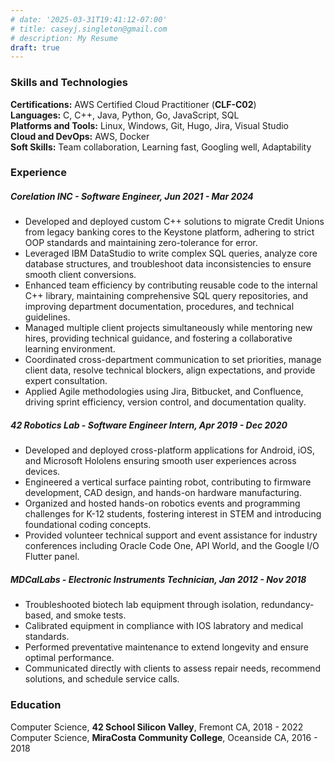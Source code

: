```yaml
---
# date: '2025-03-31T19:41:12-07:00'
# title: caseyj.singleton@gmail.com
# description: My Resume
draft: true
---
```


### Skills and Technologies

**Certifications:** AWS Certified Cloud Practitioner (**CLF-C02**)  
**Languages:** C, C++, Java, Python, Go, JavaScript, SQL  
**Platforms and Tools:** Linux, Windows, Git, Hugo, Jira, Visual Studio  
**Cloud and DevOps:** AWS, Docker  
**Soft Skills:** Team collaboration, Learning fast, Googling well, Adaptability

### Experience
##### Corelation INC - Software Engineer, Jun 2021 - Mar 2024  
- Developed and deployed custom C++ solutions to migrate Credit Unions from legacy banking cores to the Keystone platform, adhering to strict OOP standards and maintaining zero-tolerance for error.  
- Leveraged IBM DataStudio to write complex SQL queries, analyze core database structures, and troubleshoot data inconsistencies to ensure smooth client conversions.  
- Enhanced team efficiency by contributing reusable code to the internal C++ library, maintaining comprehensive SQL query repositories, and improving department documentation, procedures, and technical guidelines.  
- Managed multiple client projects simultaneously while mentoring new hires, providing technical guidance, and fostering a collaborative learning environment.  
- Coordinated cross-department communication to set priorities, manage client data, resolve technical blockers, align expectations, and provide expert consultation.  
- Applied Agile methodologies using Jira, Bitbucket, and Confluence, driving sprint efficiency, version control, and documentation quality.

##### 42 Robotics Lab - Software Engineer Intern, Apr 2019 - Dec 2020
- Developed and deployed cross-platform applications for Android, iOS, and Microsoft Hololens ensuring smooth user experiences across devices.  
- Engineered a vertical surface painting robot, contributing to firmware development, CAD design, and hands-on hardware manufacturing.  
- Organized and hosted hands-on robotics events and programming challenges for K-12 students, fostering interest in STEM and introducing foundational coding concepts.  
- Provided volunteer technical support and event assistance for industry conferences including Oracle Code One, API World, and the Google I/O Flutter panel.  

##### MDCalLabs - Electronic Instruments Technician, Jan 2012 - Nov 2018
- Troubleshooted biotech lab equipment through isolation, redundancy-based, and smoke tests.  
- Calibrated equipment in compliance with IOS labratory and medical standards.  
- Performed preventative maintenance to extend longevity and ensure optimal performance.  
- Communicated directly with clients to assess repair needs, recommend solutions, and schedule service calls.  

### Education  
Computer Science, **42 School Silicon Valley**, Fremont CA, 2018 - 2022  
Computer Science, **MiraCosta Community College**, Oceanside CA, 2016 - 2018  